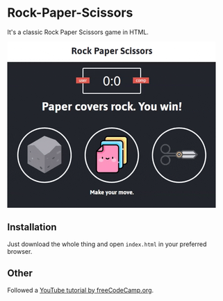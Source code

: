 # Rock-Paper-Scissors

It's a classic Rock Paper Scissors game in HTML.

![](Demo.gif)

## Installation

Just download the whole thing and open `index.html` in your preferred browser.

## Other

Followed a [YouTube tutorial by freeCodeCamp.org](https://www.youtube.com/watch?v=jaVNP3nIAv0).
